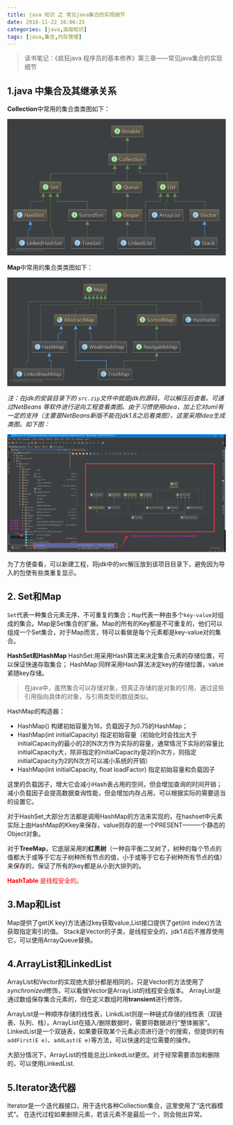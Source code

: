 ```yaml
---
title: java 知识 之 常见java集合的实现细节
date: 2016-11-22 16:06:25
categories: [java,高级知识]
tags: [java,集合,内存管理]
---
```

> 读书笔记：《疯狂java 程序员的基本修养》第三章——常见java集合的实现细节


## 1.java 中集合及其继承关系



**Collection**中常用的集合类类图如下：<!--more-->

![](/img/article_img/2016/collection_diagram.png)

**Map**中常用的集合类类图如下：

![](/img/article_img/2016/map_diagram.png)

*注：在jdk的安装目录下的 `src.zip`文件中就是jdk的源码，可以解压后查看。可通过NetBeans
等软件进行逆向工程查看类图。由于习惯使用idea，加上它对uml有一定的支持（主要是NetBeans新版不能在jdk1.8之后看类图），这里采用Idea生成类图。如下图：*

![](/img/article_img/2016/ide_show_class_diagram.png)

为了方便查看，可以新建工程，将jdk中的src解压放到该项目目录下，避免因为导入的包使有些类重复显示。

## 2. Set和Map
`Set`代表一种集合元素无序、不可重复的集合；`Map`代表一种由多个`key-value`对组成的集合。Map是Set集合的扩展。Map的所有的Key都是不可重复的，他们可以组成一个Set集合，对于Map而言，特可以看做是每个元素都是key-value对的集合。
 
**HashSet和HashMap**
HashSet:用采用Hash算法来决定集合元素的存储位置，可以保证快速存取集合；
HashMap:同样采用Hash算法决定key的存储位置，value紧随key存储。

> 在java中，虽然集合可以存储对象，但真正存储的是对象的引用，通过这些引用指向具体的对象，与引用类型的数组类似。

HashMap的构造器：

- HashMap()
构建初始容量为16，负载因子为0.75的HashMap；
- HashMap(int initialCapacity)
指定初始容量（初始化时会找出大于initialCapacity的最小的2的N次方作为实际的容量，通常情况下实际的容量比initialCapacity大，除非指定的initialCapacity是2的n次方，则指定initialCapacity为2的N次方可以减小系统的开销）
- HashMap(int initialCapacity, float loadFactor)
指定初始容量和负载因子

这里的负载因子，增大它会减小Hash表占用的空间，但会增加查询的时间开销；减小负载因子会提高数据查询性能，但会增加内存占用，可以根据实际的需要适当的设置它。

对于HashSet,大部分方法都是调用HashMap的方法来实现的，在hashset中元素实际上由HashMap的Kkey来保存，value则存的是一个PRESENT——一个静态的Object对象。

对于**TreeMap**，它底层采用的**红黑树**（一种自平衡二叉树了，树种的每个节点的值都大于或等于它左子树种所有节点的值，小于或等于它右子树种所有节点的值）来保存的，保证了所有的key都是从小到大排列的。

<p style="color:red;"><strong>HashTable</strong> 是线程安全的。</p>


## 3.Map和List
Map提供了get(K key)方法通过key获取value,List接口提供了get(int index)方法获取指定索引的值。
Stack是Vector的子类，是线程安全的，jdk1.6后不推荐使用它，可以使用ArrayQueue替换。

## 4.ArrayList和LinkedList
ArrayList和Vector的实现绝大部分都是相同的，只是Vector的方法使用了*synchronized*修饰，可以看做Vector是ArrayList的线程安全版本。
ArrayList是通过数组保存集合元素的，但在定义数组时用**transient**进行修饰，

ArrayList是一种顺序存储的线性表，LinkdList则是一种链式存储的线性表（双链表、队列、栈）。ArrayList在插入/删除数据时，需要将数据进行“整体搬家”。LinkedList是一个双链表，如果要获取某个元素必须进行逐个的搜索，但提供的有`addFirst(E e)`、`addLast(E e)`等方法，可以快速的定位需要的操作。

大部分情况下，ArrayList的性能总比LinkedList更优。对于经常需要添加和删除的，可以使用LinkedList.

## 5.Iterator迭代器

Iterator是一个迭代器接口，用于迭代各种Collection集合，这里使用了“迭代器模式”。
在迭代过程如果删除元素，若该元素不是最后一个，则会抛出异常。
